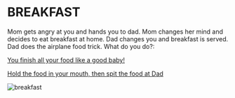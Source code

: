 # BREAKFAST

Mom gets angry at you and hands you to dad. Mom changes her mind and decides to eat breakfast at home. Dad changes you and breakfast is served. Dad does the airplane food trick. What do you do?:  

[You finish all your food like a good baby!](doze-off.md)  

[Hold the food in your mouth, then spit the food at Dad](slumber.md)  

![breakfast](https://media.giphy.com/media/26xBDyMaWVlddMPEk/giphy.gif)